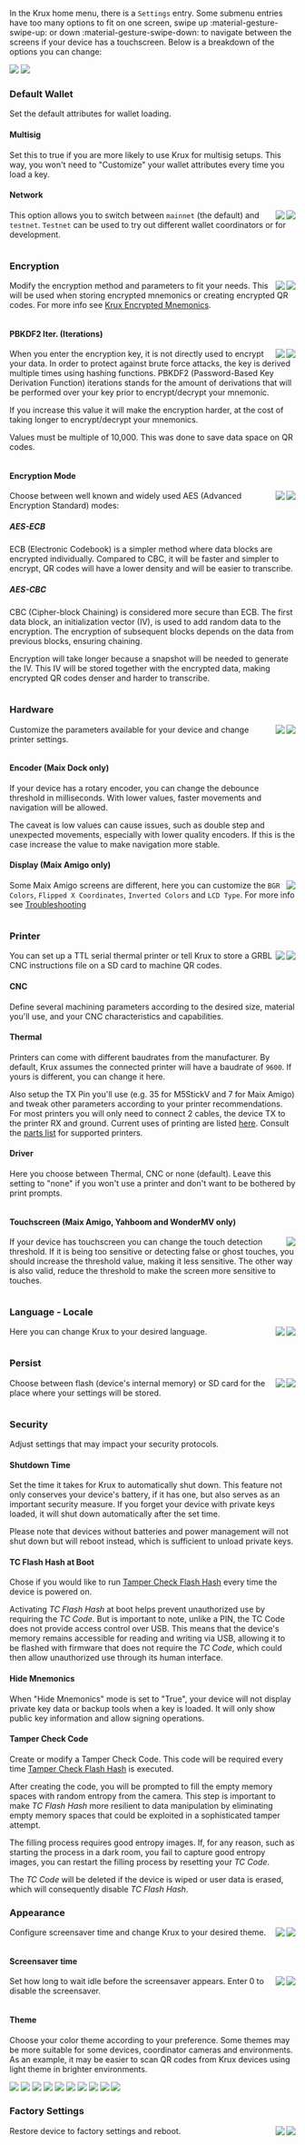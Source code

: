 In the Krux home menu, there is a `Settings` entry. Some submenu entries have too many options to fit on one screen, swipe up :material-gesture-swipe-up: or down :material-gesture-swipe-down: to navigate between the screens if your device has a touchscreen. Below is a breakdown of the options you can change:

<img src="../../docs/img/maixpy_amigo/settings-options-150.en.png">
<img src="../../docs/img/maixpy_m5stickv/settings-options-125.en.png">

### Default Wallet

Set the default attributes for wallet loading.

#### Multisig

Set this to true if you are more likely to use Krux for multisig setups. This way, you won't need to "Customize" your wallet attributes every time you load a key.

<div style="clear: both"></div>

#### Network
<img src="../../docs/img/maixpy_m5stickv/network-options-125.en.png" align="right">
<img src="../../docs/img/maixpy_amigo/network-options-150.en.png" align="right">

This option allows you to switch between `mainnet` (the default) and `testnet`. `Testnet` can be used to try out different wallet coordinators or for development. 

<div style="clear: both"></div>

### Encryption
<img src="../../docs/img/maixpy_m5stickv/encryption-options-125.en.png" align="right">
<img src="../../docs/img/maixpy_amigo/encryption-options-150.en.png" align="right">

Modify the encryption method and parameters to fit your needs. This will be used when storing encrypted mnemonics or creating encrypted QR codes. For more info see [Krux Encrypted Mnemonics](./features/encrypted-mnemonics.md).

<div style="clear: both"></div>

#### PBKDF2 Iter. (Iterations)
<img src="../../docs/img/maixpy_m5stickv/encryption-options-pbkdf2-125.en.png" align="right">
<img src="../../docs/img/maixpy_amigo/encryption-options-pbkdf2-150.en.png" align="right">

When you enter the encryption key, it is not directly used to encrypt your data. In order to protect against brute force attacks, the key is derived multiple times using hashing functions. PBKDF2 (Password-Based Key Derivation Function) iterations stands for the amount of derivations that will be performed over your key prior to encrypt/decrypt your mnemonic.

If you increase this value it will make the encryption harder, at the cost of taking longer to encrypt/decrypt your mnemonics.

Values must be multiple of 10,000. This was done to save data space on QR codes.

<div style="clear: both"></div>

#### Encryption Mode
<img src="../../docs/img/maixpy_m5stickv/encryption-options-mode-125.en.png" align="right">
<img src="../../docs/img/maixpy_amigo/encryption-options-mode-150.en.png" align="right">

Choose between well known and widely used AES (Advanced Encryption Standard) modes:

##### AES-ECB
ECB (Electronic Codebook) is a simpler method where data blocks are encrypted individually. Compared to CBC, it will be faster and simpler to encrypt, QR codes will have a lower density and will be easier to transcribe.

##### AES-CBC
CBC (Cipher-block Chaining) is considered more secure than ECB.  The first data block, an initialization vector (IV), is used to add random data to the encryption. The encryption of subsequent blocks depends on the data from previous blocks, ensuring chaining.

Encryption will take longer because a snapshot will be needed to generate the IV. This IV will be stored together with the encrypted data, making encrypted QR codes denser and harder to transcribe.

<div style="clear: both"></div>

### Hardware
<img src="../../docs/img/maixpy_m5stickv/settings-options-hardware-125.en.png" align="right">
<img src="../../docs/img/maixpy_amigo/settings-options-hardware-150.en.png" align="right">

Customize the parameters available for your device and change printer settings.

<div style="clear: both"></div>

#### Encoder (Maix Dock only)
If your device has a rotary encoder, you can change the debounce threshold in milliseconds. With lower values, faster movements and navigation will be allowed.

The caveat is low values can cause issues, such as double step and unexpected movements, especially with lower quality encoders. If this is the case increase the value to make navigation more stable.

#### Display (Maix Amigo only)
<img src="../../docs/img/maixpy_amigo/settings-options-hardware-display-150.en.png" align="right">

Some Maix Amigo screens are different, here you can customize the `BGR Colors`, `Flipped X Coordinates`, `Inverted Colors` and `LCD Type`. For more info see [Troubleshooting](../troubleshooting.md/#troubleshooting-lcd-settings-on-maix-amigo)

<div style="clear: both"></div>

### Printer
<img src="../../docs/img/maixpy_m5stickv/printer-options-125.en.png" align="right">
<img src="../../docs/img/maixpy_amigo/printer-options-150.en.png" align="right">

You can set up a TTL serial thermal printer or tell Krux to store a GRBL CNC instructions file on a SD card to machine QR codes.

#### CNC
Define several machining parameters according to the desired size, material you'll use, and your CNC characteristics and capabilities.

#### Thermal
Printers can come with different baudrates from the manufacturer. By default, Krux assumes the connected printer will have a baudrate of `9600`. If yours is different, you can change it here.

Also setup the TX Pin you'll use (e.g. 35 for M5StickV and 7 for Maix Amigo) and tweak other parameters according to your printer recommendations. For most printers you will only need to connect 2 cables, the device TX to the printer RX and ground. Current uses of printing are listed [here](features/printing.md). Consult the [parts list](../parts.md/#optional-ttl-serial-thermal-printer) for supported printers.

#### Driver
Here you choose between Thermal, CNC or none (default). Leave this setting to "none" if you won't use a printer and don't want to be bothered by print prompts.

<div style="clear: both"></div>

#### Touchscreen (Maix Amigo, Yahboom and WonderMV only)
<img src="../../docs/img/maixpy_amigo/touchscreen-150.en.png" align="right">

If your device has touchscreen you can change the touch detection threshold. If it is being too sensitive or detecting false or ghost touches, you should increase the threshold value, making it less sensitive. The other way is also valid, reduce the threshold to make the screen more sensitive to touches.

<div style="clear: both"></div>

### Language - Locale
<img src="../../docs/img/maixpy_m5stickv/locale-options-125.en.png" align="right">
<img src="../../docs/img/maixpy_amigo/locale-options-150.en.png" align="right">

Here you can change Krux to your desired language.

<div style="clear: both"></div>

### Persist
<img src="../../docs/img/maixpy_m5stickv/persist-options-125.en.png" align="right">
<img src="../../docs/img/maixpy_amigo/persist-options-150.en.png" align="right">

Choose between flash (device's internal memory) or SD card for the place where your settings will be stored.

<div style="clear: both"></div>

### Security
Adjust settings that may impact your security protocols.

#### Shutdown Time
Set the time it takes for Krux to automatically shut down. This feature not only conserves your device's battery, if it has one, but also serves as an important security measure. If you forget your device with private keys loaded, it will shut down automatically after the set time.

Please note that devices without batteries and power management will not shut down but will reboot instead, which is sufficient to unload private keys.

#### TC Flash Hash at Boot
Chose if you would like to run [Tamper Check Flash Hash](features/tamper-detection.en.md) every time the device is powered on.

Activating *TC Flash Hash* at boot helps prevent unauthorized use by requiring the *TC Code*. But is important to note, unlike a PIN, the TC Code does not provide access control over USB. This means that the device's memory remains accessible for reading and writing via USB, allowing it to be flashed with firmware that does not require the *TC Code*, which could then allow unauthorized use through its human interface.

#### Hide Mnemonics
When "Hide Mnemonics" mode is set to "True", your device will not display private key data or backup tools when a key is loaded. It will only show public key information and allow signing operations.

#### Tamper Check Code
Create or modify a Tamper Check Code. This code will be required every time [Tamper Check Flash Hash](features/tamper-detection.en.md) is executed.

After creating the code, you will be prompted to fill the empty memory spaces with random entropy from the camera. This step is important to make *TC Flash Hash* more resilient to data manipulation by eliminating empty memory spaces that could be exploited in a sophisticated tamper attempt.

The filling process requires good entropy images. If, for any reason, such as starting the process in a dark room, you fail to capture good entropy images, you can restart the filling process by resetting your *TC Code*.

The *TC Code* will be deleted if the device is wiped or user data is erased, which will consequently disable *TC Flash Hash*.

### Appearance
<img src="../../docs/img/maixpy_m5stickv/settings-options-appearance-125.en.png" align="right">
<img src="../../docs/img/maixpy_amigo/settings-options-appearance-150.en.png" align="right">

Configure screensaver time and change Krux to your desired theme.

<div style="clear: both"></div>

#### Screensaver time
<img src="../../docs/img/maixpy_m5stickv/settings-options-appearance-screensaver-125.en.png" align="right">
<img src="../../docs/img/maixpy_amigo/settings-options-appearance-screensaver-150.en.png" align="right">

Set how long to wait idle before the screensaver appears. Enter 0 to disable the screensaver.

<div style="clear: both"></div>

#### Theme
Choose your color theme according to your preference. Some themes may be more suitable for some devices, coordinator cameras and environments. As an example, it may be easier to scan QR codes from Krux devices using light theme in brighter environments.

<img src="../../docs/img/maixpy_amigo/theme-1-150.en.png">
<img src="../../docs/img/maixpy_amigo/theme-2-150.en.png">
<img src="../../docs/img/maixpy_amigo/theme-3-150.en.png">
<img src="../../docs/img/maixpy_amigo/theme-4-150.en.png">
<img src="../../docs/img/maixpy_amigo/theme-5-150.en.png">

<img src="../../docs/img/maixpy_m5stickv/theme-1-125.en.png">
<img src="../../docs/img/maixpy_m5stickv/theme-2-125.en.png">
<img src="../../docs/img/maixpy_m5stickv/theme-3-125.en.png">
<img src="../../docs/img/maixpy_m5stickv/theme-4-125.en.png">
<img src="../../docs/img/maixpy_m5stickv/theme-5-125.en.png">

### Factory Settings
<img src="../../docs/img/maixpy_m5stickv/settings-options-factory-settings-125.en.png" align="right">
<img src="../../docs/img/maixpy_amigo/settings-options-factory-settings-150.en.png" align="right">

Restore device to factory settings and reboot.

<div style="clear: both"></div>
